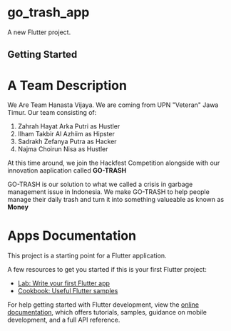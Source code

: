 # go_trash_app

A new Flutter project.

## Getting Started

# A Team Description
We Are Team Hanasta Vijaya. We are coming from UPN "Veteran" Jawa Timur.
Our team consisting of:
1. Zahrah Hayat Arka Putri as Hustler
2. Ilham Takbir Al Azhiim as Hipster
3. Sadrakh Zefanya Putra as Hacker
4. Najma Choirun Nisa as Hustler

At this time around, we join the Hackfest Competition alongside with our innovation aaplication called
**GO-TRASH**

GO-TRASH is our solution to what we called a crisis in garbage management issue in Indonesia. We make GO-TRASH 
to help people manage their daily trash and turn it into something valueable as known as **Money**

# Apps Documentation


This project is a starting point for a Flutter application.

A few resources to get you started if this is your first Flutter project:

- [Lab: Write your first Flutter app](https://docs.flutter.dev/get-started/codelab)
- [Cookbook: Useful Flutter samples](https://docs.flutter.dev/cookbook)

For help getting started with Flutter development, view the
[online documentation](https://docs.flutter.dev/), which offers tutorials,
samples, guidance on mobile development, and a full API reference.
